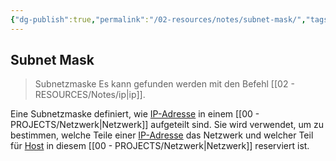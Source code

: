 ```yaml
---
{"dg-publish":true,"permalink":"/02-resources/notes/subnet-mask/","tags":["netzwerk/subnet-mask"],"noteIcon":"","updated":"2024-06-10T02:02:17.000+02:00"}
---
```


## Subnet Mask 
> Subnetzmaske 
Es kann gefunden werden mit den Befehl [[02 - RESOURCES/Notes/ip\|ip]].

Eine Subnetzmaske definiert, wie [IP-Adresse](obsidian://open?vault=Second-Brain&file=Archives%2FNotes%2Fipv4) in einem [[00 - PROJECTS/Netzwerk\|Netzwerk]] aufgeteilt sind. Sie wird verwendet, um zu bestimmen, welche Teile einer [IP-Adresse](obsidian://open?vault=Second-Brain&file=Archives%2FNotes%2Fipv4) das Netzwerk und welcher Teil für [Host](obsidian://open?vault=Second-Brain&file=Archives%2FNotes%2FHosts%20Addieren) in diesem [[00 - PROJECTS/Netzwerk\|Netzwerk]] reserviert ist.

